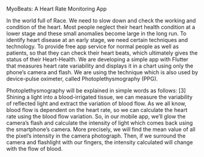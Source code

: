 MyoBeats: A Heart Rate Monitoring App

  In the world full of Race. We need to slow down and check the working and condition of the heart. Most people neglect their heart health condition at a lower stage and these small anomalies become large in the long run. To identify heart disease at an early stage, we need certain techniques and technology. To provide free app service for normal people as well as patients, so that they can check their heart beats, which ultimately gives the status of their Heart-Health. We are developing a simple app with Flutter that measures heart rate variability and displays it in a chart using only the phone’s camera and flash. We are using the technique which is also used by device-pulse oximeter, called Photoplethysmography (PPG).
  
  Photoplethysmography will be explained in simple words as follows: [3] Shining a light into a blood-irrigated tissue, we can measure the variability of reflected light and extract the variation of blood flow. As we all know, blood flow is dependent on the heart rate, so we can calculate the heart rate using the blood flow variation. So, in our mobile app, we’ll glow the camera’s flash and calculate the intensity of light which comes back using the smartphone’s camera. More precisely, we will find the mean value of all the pixel’s intensity in the camera photograph. Then, if we surround the camera and flashlight with our fingers, the intensity calculated will change with the flow of blood.
